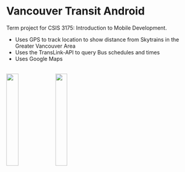 # Vancouver Transit Android
Term project for CSIS 3175: Introduction to Mobile Development. 
<ul>
<li>Uses GPS to track location to show distance from Skytrains in the Greater Vancouver Area </li>
<li>Uses the TransLink-API to query Bus schedules and times</li>
<li>Uses Google Maps</li>
</ul>
<br/>
<img src="http://s9.postimg.org/km3afebbj/11137691_10153189940546070_789428910_o.jpg" width="25%"/>
<img src="http://s17.postimg.org/aeuku3cin/11141486_10153189936511070_421014256_o.jpg" width="25%"/>

